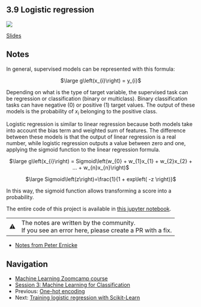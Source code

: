 
## 3.9 Logistic regression

<a href="https://www.youtube.com/watch?v=7KFE2ltnBAg&list=PL3MmuxUbc_hIhxl5Ji8t4O6lPAOpHaCLR"><img src="images/thumbnail-3-09.jpg"></a>

[Slides](https://www.slideshare.net/AlexeyGrigorev/ml-zoomcamp-3-machine-learning-for-classification)


## Notes

In general, supervised models can be represented with this formula: 

<p align="center">
    $\large g\left(x_{i}\right) = y_{i}$
</p>

Depending on what is the type of target variable, the supervised task can be regression or classification (binary or multiclass). Binary classification tasks can have negative (0) or positive (1) target values. The output of these models is the probability of $x_i$ belonging to the positive class.  

Logistic regression is similar to linear regression because both models take into account the bias term and weighted sum of features. The difference between these models is that the output of linear regression is a real number, while logistic regression outputs a value between zero and one, applying the sigmoid function to the linear regression formula. 

<p align="center">
    $\large g\left(x_{i}\right) = Sigmoid\left(w_{0} + w_{1}x_{1} + w_{2}x_{2} + ... + w_{n}x_{n}\right)$
</p>

<p align="center">
    $\large Sigmoid\left(z\right)=\frac{1}{1 + exp\left( -z \right)}$
</p>

In this way, the sigmoid function allows transforming a score into a probability. 

The entire code of this project is available in [this jupyter notebook](https://github.com/DataTalksClub/machine-learning-zoomcamp/blob/master/03-classification/notebook.ipynb). 

<table>
   <tr>
      <td>⚠️</td>
      <td>
         The notes are written by the community. <br>
         If you see an error here, please create a PR with a fix.
      </td>
   </tr>
</table>

* [Notes from Peter Ernicke](https://knowmledge.com/2023/09/30/ml-zoomcamp-2023-machine-learning-for-classification-part-9/)

## Navigation

* [Machine Learning Zoomcamp course](../)
* [Session 3: Machine Learning for Classification](./)
* Previous: [One-hot encoding](08-ohe.md)
* Next: [Training logistic regression with Scikit-Learn](10-training-log-reg.md)
